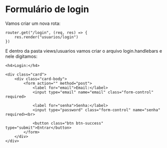 # Formulário de login

Vamos criar um nova rota:

    router.get("/login", (req, res) => {
        res.render("usuarios/login")
    })

E dentro da pasta views/usuarios vamos criar o arquivo login.handlebars e nele digitamos:

    <h4>Login:</h4>

    <div class="card">
        <div class="card-body">
            <form action="" method="post">
                <label for="email">Email:</label>
                <input type="email" name="email" class="form-control" required>

                <label for="senha">Senha:</label>
                <input type="password" class="form-control" name="senha" required><br>

                <button class="btn btn-success" type="submit">Entrar</button>
            </form>
        </div>
    </div>



